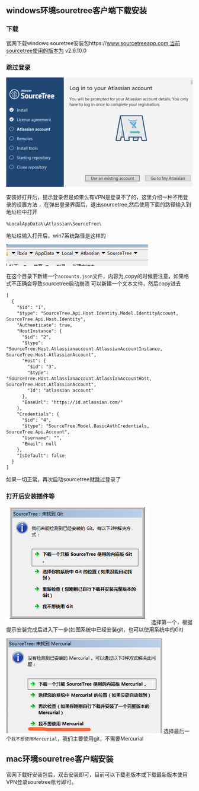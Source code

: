 
## windows环境souretree客户端下载安装
### 下载

官网下载windows souretree安装包https://www.sourcetreeapp.com,当前sourcetree使用的版本为 v2.6.10.0


### 跳过登录
![image](https://raw.githubusercontent.com/MxABC/Resource/master/git-sourcetree/63752978.png)

安装好打开后，提示登录但是如果么有VPN是登录不了的，这里介绍一种不用登录的设置方法
，在弹出登录界面后，退出sourcetree,然后使用下面的路径输入到地址栏中打开
```
%LocalAppData%\Atlassian\SourceTree\
```
地址栏输入打开后，win7系统路径是这样的

![image](https://raw.githubusercontent.com/MxABC/Resource/master/git-sourcetree/64170872.png)

在这个目录下新建一个`accounts.json`文件，内容为,copy的时候要注意，如果格式不正确会导致sourcetree启动崩溃
可以新建一个文本文件，然后copy进去
```
[
  {
    "$id": "1",
    "$type": "SourceTree.Api.Host.Identity.Model.IdentityAccount, SourceTree.Api.Host.Identity",
    "Authenticate": true,
    "HostInstance": {
      "$id": "2",
      "$type": "SourceTree.Host.Atlassianaccount.AtlassianAccountInstance, SourceTree.Host.AtlassianAccount",
      "Host": {
        "$id": "3",
        "$type": "SourceTree.Host.Atlassianaccount.AtlassianAccountHost, SourceTree.Host.AtlassianAccount",
        "Id": "atlassian account"
      },
      "BaseUrl": "https://id.atlassian.com/"
    },
    "Credentials": {
      "$id": "4",
      "$type": "SourceTree.Model.BasicAuthCredentials, SourceTree.Api.Account",
      "Username": "",
      "Email": null
    },
    "IsDefault": false
  }
]
```

如果一切正常，再次启动sourcetree就跳过登录了

### 打开后安装插件等

![image](https://raw.githubusercontent.com/MxABC/Resource/master/git-sourcetree/64268251.png)
选择第一个，根据提示安装完成后进入下一步(如图系统中已经安装git，也可以使用系统中的Git)

![image](https://raw.githubusercontent.com/MxABC/Resource/master/git-sourcetree/48935402.png)
选择最后一个`我不想使用Mercurial`，我们主要使用git，不需要Mercurial



## mac环境souretree客户端安装
官网下载好安装包后，双击安装即可，目前可以下载老版本或下载最新版本使用VPN登录souretree账号即可。







